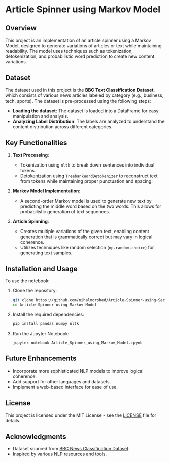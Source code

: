 
# Article Spinner using Markov Model

## Overview
This project is an implementation of an article spinner using a Markov Model, designed to generate variations of articles or text while maintaining readability. The model uses techniques such as tokenization, detokenization, and probabilistic word prediction to create new content variations.

## Dataset
The dataset used in this project is the **BBC Text Classification Dataset**, which consists of various news articles labeled by category (e.g., business, tech, sports). The dataset is pre-processed using the following steps:
- **Loading the dataset**: The dataset is loaded into a DataFrame for easy manipulation and analysis.
- **Analyzing Label Distribution**: The labels are analyzed to understand the content distribution across different categories.

## Key Functionalities
1. **Text Processing**:
   - Tokenization using `nltk` to break down sentences into individual tokens.
   - Detokenization using `TreebankWordDetokenizer` to reconstruct text from tokens while maintaining proper punctuation and spacing.
   
2. **Markov Model Implementation**:
   - A second-order Markov model is used to generate new text by predicting the middle word based on the two words. This allows for probabilistic generation of text sequences.

3. **Article Spinning**:
   - Creates multiple variations of the given text, enabling content generation that is grammatically correct but may vary in logical coherence.
   - Utilizes techniques like random selection (`np.random.choice`) for generating text samples.

## Installation and Usage
To use the notebook:
1. Clone the repository:
   ```bash
   git clone https://github.com/nihalmorshed/Article-Spinner-using-Second-Order-Markov-Model
   cd Article-Spinner-using-Markov-Model
   ```
2. Install the required dependencies:
   ```bash
   pip install pandas numpy nltk
   ```
3. Run the Jupyter Notebook:
   ```bash
   jupyter notebook Article_Spinner_using_Markov_Model.ipynb
   ```

## Future Enhancements
- Incorporate more sophisticated NLP models to improve logical coherence.
- Add support for other languages and datasets.
- Implement a web-based interface for ease of use.

## License
This project is licensed under the MIT License - see the [LICENSE](LICENSE) file for details.

## Acknowledgments
- Dataset sourced from [BBC News Classification Dataset](https://lazyprogrammer.me/course_files/nlp/bbc_text_cls.csv).
- Inspired by various NLP resources and tools.
